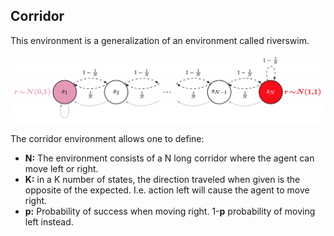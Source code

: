 ## Corridor

This environment is a generalization of an environment called riverswim.

![Chain Env](./images/chain.png)

The corridor environment allows one to define:

* **N:** The environment consists of a N long corridor where the agent can move
  left or right.
* **K:** in a K number of states, the direction traveled when given is the
  opposite of the expected. I.e. action left will cause the agent to move right.
* **p:** Probability of success when moving right. 1-**p** probability of moving left
  instead.